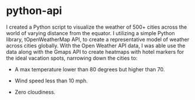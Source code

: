 # python-api
I created a Python script to visualize the weather of 500+ cities across the world of varying distance from the equator. I  utilizing a simple Python library, tOpenWeatherMap API, to create a representative model of weather across cities globally.
With the Open Weather API data, I was able use the data along with the Gmaps API to create heatmaps with hotel markers for the ideal vacation spots, narrowing down the cities to:
 
  * A max temperature lower than 80 degrees but higher than 70.

  * Wind speed less than 10 mph.

  * Zero cloudiness.



